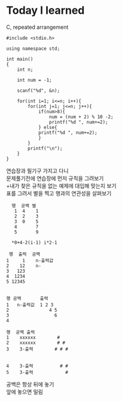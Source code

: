 # Today I learned
C, repeated arrangement

```
#include <stdio.h>

using namespace std;

int main()
{
    int n;

    int num = -1;

    scanf("%d", &n);

    for(int i=1; i<=n; i++){
        for(int j=1; j<=n; j++){
            if(num>8){
                num = (num + 2) % 10 -2;
                printf("%d ", num+=2);
            } else{
            printf("%d ", num+=2);
            }
        }
        printf("\n");
    }
}
```
연습장과 필기구 가지고 다니<br>
문제풀기전에 연습장에 먼저 규칙을 그려보기<br>
+내가 찾은 규칙을 없는 예제에 대입해 맞는지 보기<br>
표를 그려서 별을 찍고 행과의 연관성을 살펴보기<br>

```
  행  공백 별
   1  4    1
   2  2    3
   3  0    5
   4       7
   5       9
  
  *0+4-2(i-1) i*2-1

 행  출력  공백
1     1    n-출력값
2    12    n-
3   123    
4  1234
5 12345


행 공백       출력
1   n-출력값  1 2 3 
2               4 5
3                 6
4

행  공백 출력
1    xxxxxx 	   #
2    xxxxxx        # #
3    3-출력        # # #


4    3-출력          # #
5    3-출력            #

```

공백은 항상 뒤에 놓기<br>
앞에 놓으면 밀림
